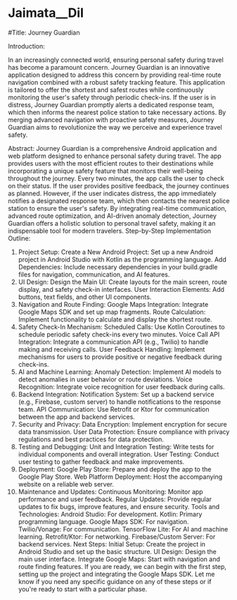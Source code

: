 # Jaimata__DiI

#Title: Journey Guardian

Introduction:

In an increasingly connected world, ensuring personal safety during travel has become a paramount concern. Journey Guardian is an innovative application designed to address this concern by providing real-time route navigation combined with a robust safety tracking feature. This application is tailored to offer the shortest and safest routes while continuously monitoring the user's safety through periodic check-ins. If the user is in distress, Journey Guardian promptly alerts a dedicated response team, which then informs the nearest police station to take necessary actions. By merging advanced navigation with proactive safety measures, Journey Guardian aims to revolutionize the way we perceive and experience travel safety.

Abstract:
Journey Guardian is a comprehensive Android application and web platform designed to enhance personal safety during travel. The app provides users with the most efficient routes to their destinations while incorporating a unique safety feature that monitors their well-being throughout the journey. Every two minutes, the app calls the user to check on their status. If the user provides positive feedback, the journey continues as planned. However, if the user indicates distress, the app immediately notifies a designated response team, which then contacts the nearest police station to ensure the user's safety. By integrating real-time communication, advanced route optimization, and AI-driven anomaly detection, Journey Guardian offers a holistic solution to personal travel safety, making it an indispensable tool for modern travelers.
Step-by-Step Implementation Outline:
1. Project Setup:
Create a New Android Project: Set up a new Android project in Android Studio with Kotlin as the programming language.
Add Dependencies: Include necessary dependencies in your build.gradle files for navigation, communication, and AI features.
2. UI Design:
Design the Main UI: Create layouts for the main screen, route display, and safety check-in interfaces.
User Interaction Elements: Add buttons, text fields, and other UI components.
3. Navigation and Route Finding:
Google Maps Integration: Integrate Google Maps SDK and set up map fragments.
Route Calculation: Implement functionality to calculate and display the shortest route.
4. Safety Check-In Mechanism:
Scheduled Calls: Use Kotlin Coroutines to schedule periodic safety check-ins every two minutes.
Voice Call API Integration: Integrate a communication API (e.g., Twilio) to handle making and receiving calls.
User Feedback Handling: Implement mechanisms for users to provide positive or negative feedback during check-ins.
5. AI and Machine Learning:
Anomaly Detection: Implement AI models to detect anomalies in user behavior or route deviations.
Voice Recognition: Integrate voice recognition for user feedback during calls.
6. Backend Integration:
Notification System: Set up a backend service (e.g., Firebase, custom server) to handle notifications to the response team.
API Communication: Use Retrofit or Ktor for communication between the app and backend services.
7. Security and Privacy:
Data Encryption: Implement encryption for secure data transmission.
User Data Protection: Ensure compliance with privacy regulations and best practices for data protection.
8. Testing and Debugging:
Unit and Integration Testing: Write tests for individual components and overall integration.
User Testing: Conduct user testing to gather feedback and make improvements.
9. Deployment:
Google Play Store: Prepare and deploy the app to the Google Play Store.
Web Platform Deployment: Host the accompanying website on a reliable web server.
10. Maintenance and Updates:
Continuous Monitoring: Monitor app performance and user feedback.
Regular Updates: Provide regular updates to fix bugs, improve features, and ensure security.
Tools and Technologies:
Android Studio: For development.
Kotlin: Primary programming language.
Google Maps SDK: For navigation.
Twilio/Vonage: For communication.
TensorFlow Lite: For AI and machine learning.
Retrofit/Ktor: For networking.
Firebase/Custom Server: For backend services.
Next Steps:
Initial Setup: Create the project in Android Studio and set up the basic structure.
UI Design: Design the main user interface.
Integrate Google Maps: Start with navigation and route finding features.
If you are ready, we can begin with the first step, setting up the project and integrating the Google Maps SDK. Let me know if you need any specific guidance on any of these steps or if you're ready to start with a particular phase.
